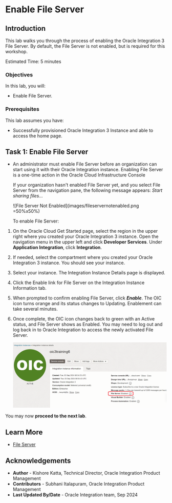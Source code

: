 # Enable File Server

## Introduction

This lab walks you through the process of enabling the Oracle Integration 3 File Server. By default, the File Server is not enabled, but is required for this workshop.

Estimated Time: 5 minutes

### Objectives

In this lab, you will:

* Enable File Server.

### Prerequisites

This lab assumes you have:

* Successfully provisioned Oracle Integration 3 Instance and able to access the home page.

## Task 1: Enable File Server

- An administrator must enable File Server before an organization can start using it with their Oracle Integration instance. Enabling File Server is a one-time action in the Oracle Cloud Infrastructure Console

    If your organization hasn't enabled File Server yet, and you select File Server from the navigation pane, the following message appears: *Start sharing files...*

    ![File Server Not Enabled](images/fileservernotenabled.png =50%x50%)


    To enable File Server:

1. On the Oracle Cloud Get Started page, select the region in the upper right where you created your Oracle Integration 3 instance. Open the navigation menu in the upper left and click **Developer Services**. Under **Application Integration**, click **Integration**.
2. If needed, select the compartment where you created your Oracle Integration 3 instance. You should see your instance.

3. Select your instance.
   The Integration Instance Details page is displayed.
4. Click the Enable link for File Server on the Integration Instance Information tab.
5. When prompted to confirm enabling File Server, click ***Enable***. The OIC icon turns orange and its status changes to Updating. Enablement can take several minutes.

6. Once complete, the OIC icon changes back to green with an Active status, and File Server shows as Enabled. You may need to log out and log back in to Oracle Integration to access the newly activated File Server.

    ![File Server Enabled](images/file-server-enablement4.png)

You may now **proceed to the next lab**.

## Learn More

* [File Server](https://docs.oracle.com/en/cloud/paas/application-integration/file-server/administer-file-server.html)

## Acknowledgements

* **Author** - Kishore Katta, Technical Director, Oracle Integration Product Management
* **Contributors** - Subhani Italapuram, Oracle Integration Product Management
* **Last Updated By/Date** - Oracle Integration team, Sep 2024
